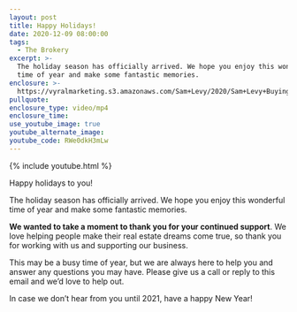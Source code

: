 ```yaml
---
layout: post
title: Happy Holidays!
date: 2020-12-09 08:00:00
tags:
  - The Brokery
excerpt: >-
  The holiday season has officially arrived. We hope you enjoy this wonderful
  time of year and make some fantastic memories.
enclosure: >-
  https://vyralmarketing.s3.amazonaws.com/Sam+Levy/2020/Sam+Levy+Buying+vs+Renting_3.mp4
pullquote:
enclosure_type: video/mp4
enclosure_time:
use_youtube_image: true
youtube_alternate_image:
youtube_code: RWe0dkH3mLw
---
```


{% include youtube.html %}

Happy holidays to you\!

The holiday season has officially arrived. We hope you enjoy this wonderful time of year and make some fantastic memories.

**We wanted to take a moment to thank you for your continued support**. We love helping people make their real estate dreams come true, so thank you for working with us and supporting our business.

This may be a busy time of year, but we are always here to help you and answer any questions you may have. Please give us a call or reply to this email and we’d love to help out.

In case we don’t hear from you until 2021, have a happy New Year\!
